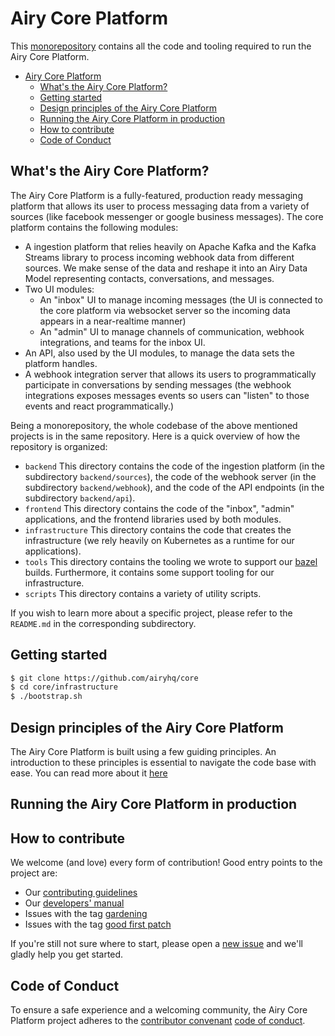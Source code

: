 # Airy Core Platform

This [monorepository](https://en.wikipedia.org/wiki/Monorepo) contains all the
code and tooling required to run the Airy Core Platform.

- [Airy Core Platform](#airy-core-platform)
  - [What's the Airy Core Platform?](#whats-the-airy-core-platform)
  - [Getting started](#getting-started)
  - [Design principles of the Airy Core Platform](#design-principles-of-the-airy-core-platform)
  - [Running the Airy Core Platform in production](#running-the-airy-core-platform-in-production)
  - [How to contribute](#how-to-contribute)
  - [Code of Conduct](#code-of-conduct)

## What's the Airy Core Platform?

The Airy Core Platform is a fully-featured, production ready messaging platform
that allows its user to process messaging data from a variety of sources (like facebook messenger or google business messages). The core platform contains the following modules:

- A ingestion platform that relies heavily on Apache Kafka and the Kafka Streams
  library to process incoming webhook data from different sources. We make sense of the data and reshape it into an Airy Data Model representing contacts, conversations, and messages.
- Two UI modules:
  - An "inbox" UI to manage incoming messages (the UI is connected to the core
    platform via websocket server so the incoming data appears in a
    near-realtime manner)
  - An "admin" UI to manage channels of communication, webhook integrations, and teams for the inbox UI.
- An API, also used by the UI modules, to manage the data sets the platform
  handles.
- A webhook integration server that allows its users to programmatically
  participate in conversations by sending messages (the webhook integrations
  exposes messages events so users can "listen" to those events and react
  programmatically.)

Being a monorepository, the whole codebase of the above mentioned projects is in
the same repository. Here is a quick overview of how the repository is
organized:

- `backend`
  This directory contains the code of the ingestion platform (in the subdirectory `backend/sources`), the code of the webhook server (in the subdirectory `backend/webhook`), and the code of the API endpoints (in the subdirectory `backend/api`).
- `frontend`
  This directory contains the code of the "inbox", "admin" applications, and the frontend libraries used by both modules.
- `infrastructure`
  This directory contains the code that creates the infrastructure (we rely heavily on Kubernetes as a runtime for our applications).
- `tools`
  This directory contains the tooling we wrote to support our [bazel](https://bazel.build) builds. Furthermore, it contains some support tooling for our infrastructure.
- `scripts`
  This directory contains a variety of utility scripts.

If you wish to learn more about a specific project, please refer to the
`README.md` in the corresponding subdirectory.

## Getting started

```sh
$ git clone https://github.com/airyhq/core
$ cd core/infrastructure
$ ./bootstrap.sh
```

## Design principles of the Airy Core Platform

The Airy Core Platform is built using a few guiding principles. An introduction
to these principles is essential to navigate the code base with ease. You can
read more about it [here](/docs/design.md)

## Running the Airy Core Platform in production

## How to contribute

We welcome (and love) every form of contribution! Good entry points to the project are:

- Our [contributing guidelines](/CONTRIBUTING.md)
- Our [developers' manual](/docs/developers-manual.md)
- Issues with the tag
  [gardening](https://github.com/airyhq/core/issues?q=is%3Aissue+is%3Aopen+label%3Agardening)
- Issues with the tag [good first
  patch](https://github.com/airyhq/core/issues?q=is%3Aissue+is%3Aopen+label%3A%22good+first+patch%22)

If you're still not sure where to start, please open a [new
issue](https://github.com/airyhq/core/issues/new) and we'll gladly
help you get started.

## Code of Conduct

To ensure a safe experience and a welcoming community, the Airy Core Platform project adheres to the [contributor convenant](https://www.contributor-covenant.org/) [code of conduct](/code_of_conduct.md).
